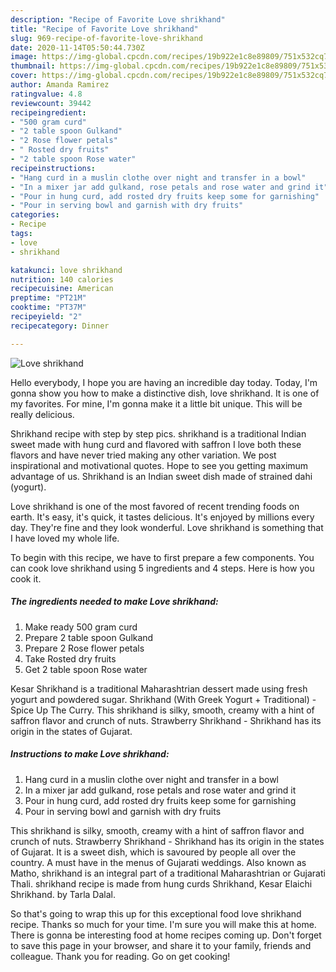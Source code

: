 ```yaml
---
description: "Recipe of Favorite Love shrikhand"
title: "Recipe of Favorite Love shrikhand"
slug: 969-recipe-of-favorite-love-shrikhand
date: 2020-11-14T05:50:44.730Z
image: https://img-global.cpcdn.com/recipes/19b922e1c8e89809/751x532cq70/love-shrikhand-recipe-main-photo.jpg
thumbnail: https://img-global.cpcdn.com/recipes/19b922e1c8e89809/751x532cq70/love-shrikhand-recipe-main-photo.jpg
cover: https://img-global.cpcdn.com/recipes/19b922e1c8e89809/751x532cq70/love-shrikhand-recipe-main-photo.jpg
author: Amanda Ramirez
ratingvalue: 4.8
reviewcount: 39442
recipeingredient:
- "500 gram curd"
- "2 table spoon Gulkand"
- "2 Rose flower petals"
- " Rosted dry fruits"
- "2 table spoon Rose water"
recipeinstructions:
- "Hang curd in a muslin clothe over night and transfer in a bowl"
- "In a mixer jar add gulkand, rose petals and rose water and grind it"
- "Pour in hung curd, add rosted dry fruits keep some for garnishing"
- "Pour in serving bowl and garnish with dry fruits"
categories:
- Recipe
tags:
- love
- shrikhand

katakunci: love shrikhand 
nutrition: 140 calories
recipecuisine: American
preptime: "PT21M"
cooktime: "PT37M"
recipeyield: "2"
recipecategory: Dinner

---
```



![Love shrikhand](https://img-global.cpcdn.com/recipes/19b922e1c8e89809/751x532cq70/love-shrikhand-recipe-main-photo.jpg)

Hello everybody, I hope you are having an incredible day today. Today, I'm gonna show you how to make a distinctive dish, love shrikhand. It is one of my favorites. For mine, I'm gonna make it a little bit unique. This will be really delicious.

Shrikhand recipe with step by step pics. shrikhand is a traditional Indian sweet made with hung curd and flavored with saffron I love both these flavors and have never tried making any other variation. We post inspirational and motivational quotes. Hope to see you getting maximum advantage of us. Shrikhand is an Indian sweet dish made of strained dahi (yogurt).

Love shrikhand is one of the most favored of recent trending foods on earth. It's easy, it's quick, it tastes delicious. It's enjoyed by millions every day. They're fine and they look wonderful. Love shrikhand is something that I have loved my whole life.


To begin with this recipe, we have to first prepare a few components. You can cook love shrikhand using 5 ingredients and 4 steps. Here is how you cook it.

<!--inarticleads1-->

##### The ingredients needed to make Love shrikhand:

1. Make ready 500 gram curd
1. Prepare 2 table spoon Gulkand
1. Prepare 2 Rose flower petals
1. Take  Rosted dry fruits
1. Get 2 table spoon Rose water


Kesar Shrikhand is a traditional Maharashtrian dessert made using fresh yogurt and powdered sugar. Shrikhand (With Greek Yogurt + Traditional) - Spice Up The Curry. This shrikhand is silky, smooth, creamy with a hint of saffron flavor and crunch of nuts. Strawberry Shrikhand - Shrikhand has its origin in the states of Gujarat. 

<!--inarticleads2-->

##### Instructions to make Love shrikhand:

1. Hang curd in a muslin clothe over night and transfer in a bowl
1. In a mixer jar add gulkand, rose petals and rose water and grind it
1. Pour in hung curd, add rosted dry fruits keep some for garnishing
1. Pour in serving bowl and garnish with dry fruits


This shrikhand is silky, smooth, creamy with a hint of saffron flavor and crunch of nuts. Strawberry Shrikhand - Shrikhand has its origin in the states of Gujarat. It is a sweet dish, which is savoured by people all over the country. A must have in the menus of Gujarati weddings. Also known as Matho, shrikhand is an integral part of a traditional Maharashtrian or Gujarati Thali. shrikhand recipe is made from hung curds Shrikhand, Kesar Elaichi Shrikhand. by Tarla Dalal. 

So that's going to wrap this up for this exceptional food love shrikhand recipe. Thanks so much for your time. I'm sure you will make this at home. There is gonna be interesting food at home recipes coming up. Don't forget to save this page in your browser, and share it to your family, friends and colleague. Thank you for reading. Go on get cooking!
